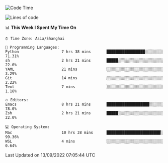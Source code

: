 <!--START_SECTION:waka-->
![Code Time](http://img.shields.io/badge/Code%20Time-858%20hrs%2027%20mins-blue)

![Lines of code](https://img.shields.io/badge/From%20Hello%20World%20I%27ve%20Written-22%20Thousand%20lines%20of%20code-blue)

📊 **This Week I Spent My Time On** 

```text
⌚︎ Time Zone: Asia/Shanghai

💬 Programming Languages: 
Python                   7 hrs 38 mins       █████████████████░░░░░░░░   71.31% 
sh                       2 hrs 21 mins       █████░░░░░░░░░░░░░░░░░░░░   22.0% 
YAML                     21 mins             ░░░░░░░░░░░░░░░░░░░░░░░░░   3.29% 
Git                      14 mins             ░░░░░░░░░░░░░░░░░░░░░░░░░   2.22% 
Text                     7 mins              ░░░░░░░░░░░░░░░░░░░░░░░░░   1.18%

🔥 Editors: 
Emacs                    8 hrs 21 mins       ███████████████████░░░░░░   78.0% 
Zsh                      2 hrs 21 mins       █████░░░░░░░░░░░░░░░░░░░░   22.0%

💻 Operating System: 
Mac                      10 hrs 38 mins      ████████████████████████░   99.36% 
WSL                      4 mins              ░░░░░░░░░░░░░░░░░░░░░░░░░   0.64%

```


 Last Updated on 13/09/2022 07:05:44 UTC
<!--END_SECTION:waka-->
